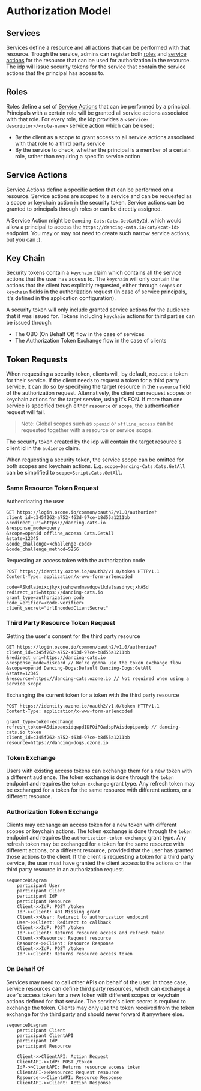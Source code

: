 ﻿# Authorization Model

## Services

Services define a resource and all actions that can be performed with that resource. Trough the service, admins can register both [roles](#roles) and [service actions](#service-actions) for the resource that can be used for authorization in the resource. The idp will issue security tokens for the service that contain the service actions that the principal has access to.

## Roles

Roles define a set of [Service Actions](#service-actions) that can be performed by a principal. Principals with a certain role will be granted all service actions associated with that role. For every role, the idp provides a `<service-descriptor>/<role-name>` service action which can be used:

- By the client as a scope to grant access to all service actions associated with that role to a third party service
- By the service to check, whether the principal is a member of a certain role, rather than requiring a specific service action

## Service Actions

Service Actions define a specific action that can be performed on a resource. Service actions are scoped to a service and can be requested as a scope or keychain action in the security token. Service actions can be granted to principals through roles or can be directly assigned.

A Service Action might be `Dancing-Cats:Cats.GetCatById`, which would allow a principal to access the `https://dancing-cats.io/cat/<cat-id>` endpoint. You may or may not need to create such narrow service actions, but you can :).

## Key Chain

Security tokens contain a `keychain` claim which contains all the service actions that the user has access to.
The `keychain` will only contain the actions that the client has explicitly requested, either through `scopes`
or `keychain` fields in the authorization request (In case of service principals, it's defined in the application configuration).

A security token will only include granted service actions for the audience that it was issued for. Tokens including
`keychain` actions for third parties can be issued through:

- The OBO (On Behalf Of) flow in the case of services
- The Authorization Token Exchange flow in the case of clients

## Token Requests

When requesting a security token, clients will, by default, request a token for their service. If the client needs to request a token for a third party service, it can do so by specifying the target resource in the `resource` field of the authorization request. Alternatively, the client can request scopes or keychain actions for the target service, using it's FQN. If more than one service is specified trough either `resource` or `scope`, the authentication request will fail.

> Note: Global scopes such as `openid` or `offline_access` can be requested together with a resource or service scope.

The security token created by the idp will contain the target resource's client id in the `audience` claim.

When requesting a security token, the service scope can be omitted for both scopes and keychain actions. E.g.
`scope=Dancing-Cats:Cats.GetAll` can be simplified to `scope=Script.Cats.GetAll`.

### Same Resource Token Request

Authenticating the user

```http request
GET https://login.ozone.io/common/oauth2/v1.0/authorize?
client_id=c345f262-a752-463d-97ce-b8d55a1211bb
&redirect_uri=https://dancing-cats.io
&response_mode=query
&scope=openid offline_access Cats.GetAll
&state=12345
&code_challenge=<challenge-code>
&code_challenge_method=S256
```

Requesting an access token with the authorization code

```http request
POST https://identity.ozone.io/oauth2/v1.0/token HTTP/1.1
Content-Type: application/x-www-form-urlencoded

code=ASkdlaioixcjkyxjcwhqwndmawdqowlkdalsasdnycjxhASd
redirect_uri=https://dancing-cats.io
grant_type=authorization_code
code_verifier=<code-verifier>
client_secret="UrlEncodedClientSecret"
```

### Third Party Resource Token Request

Getting the user's consent for the third party resource

```http request
GET https://login.ozone.io/common/oauth2/v1.0/authorize?
client_id=c345f262-a752-463d-97ce-b8d55a1211bb
&redirect_uri=https://dancing-cats.io
&response_mode=discard // We're gonna use the token exchange flow
&scope=openid Dancing-Dogs:Default Dancing-Dogs:GetAll
&state=12345
&resource=https://dancing-cats.ozone.io // Not required when using a service scope
```

Exchanging the current token for a token with the third party resource

```http request
POST https://identity.ozone.io/oauth2/v1.0/token HTTP/1.1
Content-Type: application/x-www-form-urlencoded

grant_type=token-exchange
refresh_token=ASdiopaosidqwpdIDPOiPOadspPAisdopipaodp // dancing-cats.io token
client_id=c345f262-a752-463d-97ce-b8d55a1211bb
resource=https://dancing-dogs.ozone.io
```

### Token Exchange

Users with existing access tokens can exchange them for a new token with a different audience. The token exchange is done through the `token` endpoint and requires the `token-exchange` grant type. Any refresh token may be exchanged for a token for the same resource with different actions, or a different resource.

### Authorization Token Exchange

Clients may exchange an access token for a new token with different scopes or keychain actions. The token exchange is done through the `token` endpoint and requires the `authorization-token-exchange` grant type. Any refresh token may be exchanged for a token for the same resource with different actions, or a different resource, provided that the user has granted those actions to the client. If the client is requesting a token for a third party service, the user must have granted the client access to the actions on the third party resource in an authorization request.

```mermaid
sequenceDiagram
    participant User
    participant Client
    participant IdP
    participant Resource
    Client->>IdP: POST /token
    IdP->>Client: 401 Missing grant
    Client->>User: Redirect to authorization endpoint
    User->>Client: Redirect to callback
    Client->>IdP: POST /token
    IdP->>Client: Returns resource access and refresh token
    Client->>Resource: Request resource
    Resource->>Client: Resource Response
    Client->>IdP: POST /token
    IdP->>Client: Returns resource access token
```

### On Behalf Of

Services may need to call other APIs on behalf of the user. In those case, service resources can define third party resources, which can exchange a user's access token for a new token with different scopes or keychain actions defined for that service. The service's client secret is required to exchange the token. Clients may only use the token received from the token exchange for the third party and should never forward it anywhere else.

```mermaid
sequenceDiagram
    participant Client
    participant ClientAPI
    participant IdP
    participant Resource

    Client->>ClientAPI: Action Request
    ClientAPI->>IdP: POST /token
    IdP->>ClientAPI: Returns resource access token
    ClientAPI->>Resource: Request resource
    Resource->>ClientAPI: Resource Response
    ClientAPI->>Client: Action Response
```
